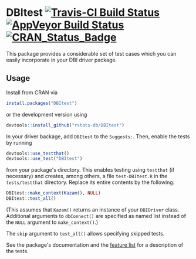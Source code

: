 # DBItest [![Travis-CI Build Status](https://travis-ci.org/rstats-db/DBItest.svg?branch=master)](https://travis-ci.org/rstats-db/DBItest) [![AppVeyor Build Status](https://ci.appveyor.com/api/projects/status/github/rstats-db/DBItest?branch=master&svg=true)](https://ci.appveyor.com/project/rstats-db/DBItest) [![CRAN_Status_Badge](http://www.r-pkg.org/badges/version/DBItest)](https://cran.r-project.org/package=DBItest)

This package provides a considerable set of test cases which you can easily incorporate in your DBI driver package.

## Usage

Install from CRAN via

```r
install.packages("DBItest")
```

or the development version using

```r
devtools::install_github("rstats-db/DBItest")
```

In your driver backage, add `DBItest` to the `Suggests:`. Then, enable the tests by running

```r
devtools::use_testthat()
devtools::use_test("DBItest")
```

from your package's directory. This enables testing using `testthat` (if necessary) and creates, among others, a file `test-DBItest.R` in the `tests/testthat` directory. Replace its entire contents by the following:

```r
DBItest::make_context(Kazam(), NULL)
DBItest::test_all()
```

(This assumes that `Kazam()` returns an instance of your `DBIDriver` class. Additional arguments to `dbConnect()` are specified as named list instead of the `NULL` argument to `make_context()`.)

The `skip` argument to `test_all()` allows specifying skipped tests.

See the package's documentation and the [feature list](https://github.com/rstats-db/DBItest/wiki/Proposal) for a description of the tests.
